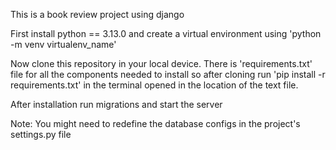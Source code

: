 This is a book review project using django

First install python == 3.13.0 and create a virtual environment using 'python -m venv virtualenv_name'

Now clone this repository in your local device. There is 'requirements.txt' file for all the components needed to install so after cloning run 
'pip install -r requirements.txt' in the terminal opened in the location of the text file.

After installation run migrations and start the server

Note: You might need to redefine the database configs in the project's settings.py file